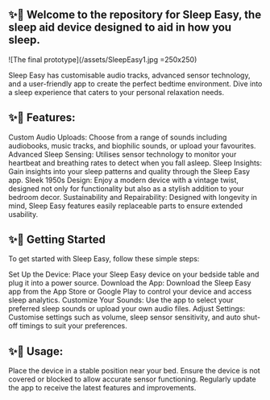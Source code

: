
## ✨🌙 Welcome to the repository for Sleep Easy, the sleep aid device designed to aid in how you sleep.

![The final prototype](/assets/SleepEasy1.jpg =250x250)

Sleep Easy has customisable audio tracks, advanced sensor technology, and a user-friendly app to create the perfect bedtime environment. Dive into a sleep experience that caters to your personal relaxation needs.

## ✨🌙 Features:

Custom Audio Uploads: Choose from a range of sounds including audiobooks, music tracks, and biophilic sounds, or upload your favourites.
    Advanced Sleep Sensing: Utilises sensor technology to monitor your heartbeat and breathing rates to detect when you fall asleep.
    Sleep Insights: Gain insights into your sleep patterns and quality through the Sleep Easy app.
    Sleek 1950s Design: Enjoy a modern device with a vintage twist, designed not only for functionality but also as a stylish addition to your bedroom decor.
    Sustainability and Repairability: Designed with longevity in mind, Sleep Easy features easily replaceable parts to ensure extended usability.

    

## ✨🌙 Getting Started

To get started with Sleep Easy, follow these simple steps:

Set Up the Device: Place your Sleep Easy device on your bedside table and plug it into a power source.
    Download the App: Download the Sleep Easy app from the App Store or Google Play to control your device and access sleep analytics.
    Customize Your Sounds: Use the app to select your preferred sleep sounds or upload your own audio files.
    Adjust Settings: Customise settings such as volume, sleep sensor sensitivity, and auto shut-off timings to suit your preferences.

    

## ✨🌙 Usage:

Place the device in a stable position near your bed.
    Ensure the device is not covered or blocked to allow accurate sensor functioning.
    Regularly update the app to receive the latest features and improvements.


    
